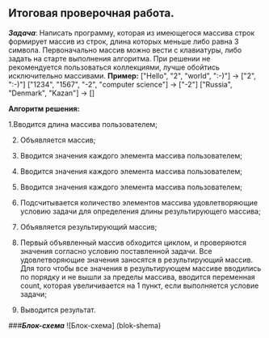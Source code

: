 ﻿## Итоговая проверочная работа.
***Задача***: Написать программу, которая из имеющегося массива строк формирует массив из строк, длина которых меньше либо равна 3 символа. Первоначально массив можно вести с клавиатуры, либо задать на старте выполнения алгоритма. При решении не рекомендуется пользоваться коллекциями, лучше обойтись исключительно массивами.
**Пример:**
["Hello", "2", "world", ":-)"] -> ["2", ":-)"] 
["1234", "1567", "-2", "computer science"] -> ["-2"] 
["Russia", "Denmark", "Kazan"] -> [] 

**Алгоритм решения:**

1.Вводится длина массива пользователем;

2. Объявляется массив;

3. Вводится значения каждого элемента массива пользователем;

4. Вводится значения каждого элемента массива пользователем;

5. Вводится значения каждого элемента массива пользователем;

6. Подсчитывается количество элементов массива удовлетворяющие условию задачи для определения длины результирующего массива;

7. Объявляется результирующий массив;

8. Первый объявленный массив обходится циклом, и проверяются значения согласно условию поставленной задачи. Все удовлетворяющие значения заносятся в результирующий массив. Для того чтобы все значения в результирующем массиве вводились по порядку и не вышли за пределы массива, вводится переменная count, которая увеличивается на 1 пункт, если выполняется условие задачи;

9. Выводится результат.

###***Блок-схема***
![Блок-схема] (blok-shema)
